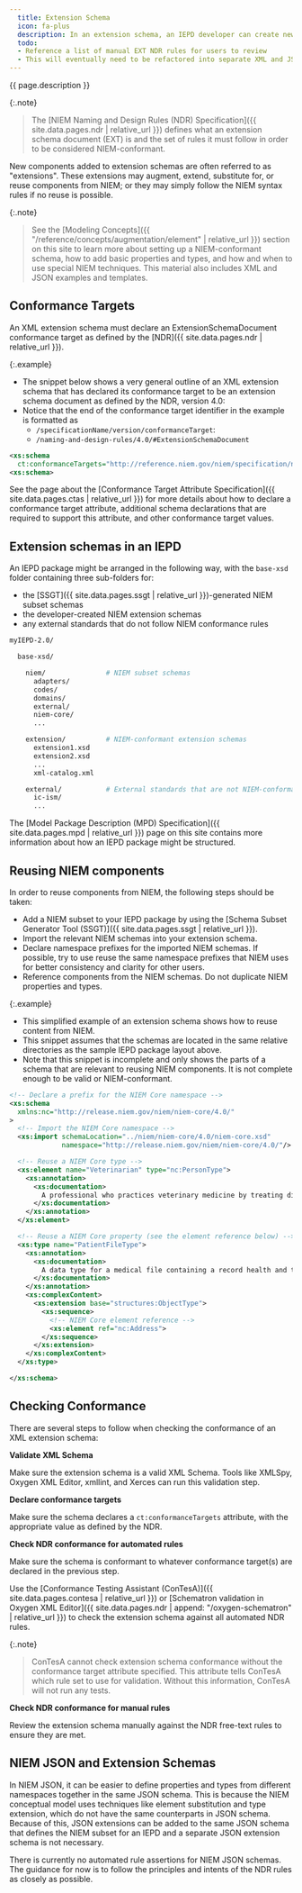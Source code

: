 ```yaml
---
  title: Extension Schema
  icon: fa-plus
  description: In an extension schema, an IEPD developer can create new NIEM-conformant properties and types to represent message data requirements that are not available in a NIEM release.  Extensions schemas are used in combination with NIEM subset schemas to define the structure and meaning of a message.
  todo:
  - Reference a list of manual EXT NDR rules for users to review
  - This will eventually need to be refactored into separate XML and JSON pages
---
```


{{ page.description }}

{:.note}
> The [NIEM Naming and Design Rules (NDR) Specification]({{ site.data.pages.ndr | relative_url }}) defines what an extension schema document (EXT) is and the set of rules it must follow in order to be considered NIEM-conformant.

<!--more-->

New components added to extension schemas are often referred to as "extensions".  These extensions may augment, extend, substitute for, or reuse components from NIEM; or they may simply follow the NIEM syntax rules if no reuse is possible.

{:.note}
> See the [Modeling Concepts]({{ "/reference/concepts/augmentation/element" | relative_url }}) section on this site to learn more about setting up a NIEM-conformant schema, how to add basic properties and types, and how and when to use special NIEM techniques.  This material also includes XML and JSON examples and templates.

## Conformance Targets

An XML extension schema must declare an ExtensionSchemaDocument conformance target as defined by the [NDR]({{ site.data.pages.ndr | relative_url }}).

{:.example}
- The snippet below shows a very general outline of an XML extension schema that has declared its conformance target to be an extension schema document as defined by the NDR, version 4.0:
- Notice that the end of the conformance target identifier in the example is formatted as
  - `/specificationName/version/conformanceTarget`:
  - `/naming-and-design-rules/4.0/#ExtensionSchemaDocument`

```xml
<xs:schema
  ct:conformanceTargets="http://reference.niem.gov/niem/specification/naming-and-design-rules/4.0/#ExtensionSchemaDocument">
<xs:schema>
```
See the page about the [Conformance Target Attribute Specification]({{ site.data.pages.ctas | relative_url }}) for more details about how to declare a conformance target attribute, additional schema declarations that are required to support this attribute, and other conformance target values.

## Extension schemas in an IEPD

An IEPD package might be arranged in the following way, with the `base-xsd` folder containing three sub-folders for:

- the [SSGT]({{ site.data.pages.ssgt | relative_url }})-generated NIEM subset schemas
- the developer-created NIEM extension schemas
- any external standards that do not follow NIEM conformance rules

```bash
myIEPD-2.0/

  base-xsd/

    niem/               # NIEM subset schemas
      adapters/
      codes/
      domains/
      external/
      niem-core/
      ...

    extension/          # NIEM-conformant extension schemas
      extension1.xsd
      extension2.xsd
      ...
      xml-catalog.xml

    external/           # External standards that are not NIEM-conformant
      ic-ism/
      ...
```

The [Model Package Description (MPD) Specification]({{ site.data.pages.mpd | relative_url  }}) page on this site contains more information about how an IEPD package might be structured.

## Reusing NIEM components

In order to reuse components from NIEM, the following steps should be taken:

- Add a NIEM subset to your IEPD package by using the [Schema Subset Generator Tool (SSGT)]({{ site.data.pages.ssgt | relative_url }}).
- Import the relevant NIEM schemas into your extension schema.
- Declare namespace prefixes for the imported NIEM schemas.  If possible, try to use reuse the same namespace prefixes that NIEM uses for better consistency and clarity for other users.
- Reference components from the NIEM schemas.  Do not duplicate NIEM properties and types.

{:.example}
- This simplified example of an extension schema shows how to reuse content from NIEM.
- This snippet assumes that the schemas are located in the same relative directories as the sample IEPD package layout above.
- Note that this snippet is incomplete and only shows the parts of a schema that are relevant to reusing NIEM components.  It is not complete enough to be valid or NIEM-conformant.

```xml
<!-- Declare a prefix for the NIEM Core namespace -->
<xs:schema
  xmlns:nc="http://release.niem.gov/niem/niem-core/4.0/"
>
  <!-- Import the NIEM Core namespace -->
  <xs:import schemaLocation="../niem/niem-core/4.0/niem-core.xsd"
             namespace="http://release.niem.gov/niem/niem-core/4.0/"/>

  <!-- Reuse a NIEM Core type -->
  <xs:element name="Veterinarian" type="nc:PersonType">
    <xs:annotation>
      <xs:documentation>
        A professional who practices veterinary medicine by treating diseases, disorders, and injuries in animals.
      </xs:documentation>
    </xs:annotation>
  </xs:element>

  <!-- Reuse a NIEM Core property (see the element reference below) -->
  <xs:type name="PatientFileType">
    <xs:annotation>
      <xs:documentation>
        A data type for a medical file containing a record health and treatment information for a patient.
      </xs:documentation>
    </xs:annotation>
    <xs:complexContent>
      <xs:extension base="structures:ObjectType">
        <xs:sequence>
          <!-- NIEM Core element reference -->
          <xs:element ref="nc:Address">
        </xs:sequence>
      </xs:extension>
    </xs:complexContent>
  </xs:type>

</xs:schema>
```

## Checking Conformance

There are several steps to follow when checking the conformance of an XML extension schema:

**Validate XML Schema**

Make sure the extension schema is a valid XML Schema.  Tools like XMLSpy, Oxygen XML Editor, xmllint, and Xerces can run this validation step.

**Declare conformance targets**

Make sure the schema declares a `ct:conformanceTargets` attribute, with the appropriate value as defined by the NDR.

**Check NDR conformance for automated rules**

Make sure the schema is conformant to whatever conformance target(s) are declared in the previous step.

Use the [Conformance Testing Assistant (ConTesA)]({{ site.data.pages.contesa | relative_url }}) or [Schematron validation in Oxygen XML Editor]({{ site.data.pages.ndr | append: "/oxygen-schematron" | relative_url }}) to check the extension schema against all automated NDR rules.

{:.note}
> ConTesA cannot check extension schema conformance without the conformance target attribute specified.  This attribute tells ConTesA which rule set to use for validation.  Without this information, ConTesA will not run any tests.

**Check NDR conformance for manual rules**

Review the extension schema manually against the NDR free-text rules to ensure they are met.

## NIEM JSON and Extension Schemas

In NIEM JSON, it can be easier to define properties and types from different namespaces together in the same JSON schema.  This is because the NIEM conceptual model uses techniques like element substitution and type extension, which do not have the same counterparts in JSON schema.  Because of this, JSON extensions can be added to the same JSON schema that defines the NIEM subset for an IEPD and a separate JSON extension schema is not necessary.

There is currently no automated rule assertions for NIEM JSON schemas.  The guidance for now is to follow the principles and intents of the NDR rules as closely as possible.
